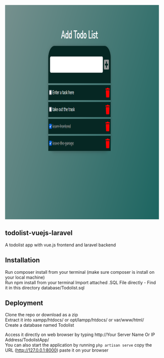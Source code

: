<div style="text-align:center">
<img src="https://raw.githubusercontent.com/kojoYeboah53i/Todolist-vuejs/master/screenshot.PNG?token=AGGPU2N462TI23DFV5KBGQLBDOXVM" alt="screenshot" width="800" height="700"></div>


## todolist-vuejs-laravel
 A todolist app with vue.js frontend and laravel backend
 



## Installation
Run composer install from your terminal (make sure composer is install on your local machine) <br>
Run npm install from your terminal
Import attached .SQL File directly - Find it in this directory database/Todolist.sql <br>

## Deployment
Clone the repo or download as a zip <br>
Extract it into xampp/htdocs/ or opt/lampp/htdocs/ or var/www/html/<br>
Create a database named Todolist <br>

Access it directly on web browser by typing http://Your Server Name Or IP Address/TodolistApp/ <br>
You can also start the application by running `php artisan serve` copy the URL (http://127.0.0.1:8000) paste it on your browser
